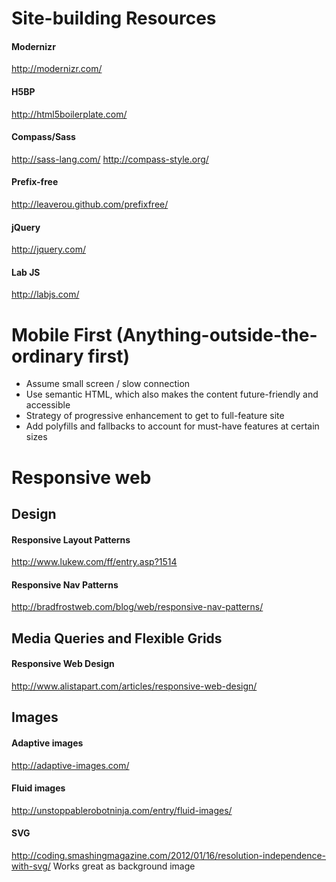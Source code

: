 
Site-building Resources
==================
#### Modernizr
http://modernizr.com/

#### H5BP
http://html5boilerplate.com/

#### Compass/Sass
http://sass-lang.com/
http://compass-style.org/

#### Prefix-free
http://leaverou.github.com/prefixfree/

#### jQuery
http://jquery.com/

#### Lab JS
http://labjs.com/



Mobile First (Anything-outside-the-ordinary first)
==================

- Assume small screen / slow connection
- Use semantic HTML, which also makes the content future-friendly and accessible
- Strategy of progressive enhancement to get to full-feature site
- Add polyfills and fallbacks to account for must-have features at certain sizes



Responsive web
=================

Design
--------------

#### Responsive Layout Patterns
http://www.lukew.com/ff/entry.asp?1514

#### Responsive Nav Patterns
http://bradfrostweb.com/blog/web/responsive-nav-patterns/



Media Queries and Flexible Grids
--------------

#### Responsive Web Design
http://www.alistapart.com/articles/responsive-web-design/



Images
--------------

#### Adaptive images
http://adaptive-images.com/

#### Fluid images
http://unstoppablerobotninja.com/entry/fluid-images/

#### SVG
http://coding.smashingmagazine.com/2012/01/16/resolution-independence-with-svg/
Works great as background image


